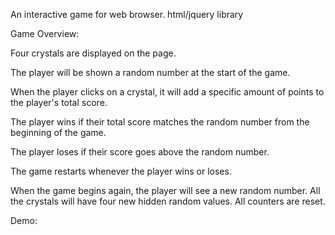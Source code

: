 An interactive game for web browser. 
html/jquery library

Game Overview:

Four crystals are displayed   on the page.

 The player will be shown a random number at the start of the game.

 When the player clicks on a crystal, it will add a specific amount of points to the player's total score. 
  
 The player wins if their total score matches the random number from the beginning of the game.

 The player loses if their score goes above the random number.

 The game restarts whenever the player wins or loses.

When the game begins again, the player will see a new random number. All the crystals will have four new hidden random values. All counters are reset.

Demo:

